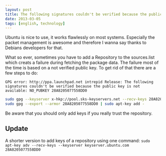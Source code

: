 ```yaml
---
layout: post
title: The following signatures couldn't be verified because the public key is not available
date: 2013-03-05
tags: [english, technology]
---
```


Ubuntu is nice to use, it works flawlessly on most systems. Especially the packet management is awesome and therefore I wanna say thanks to Debians developers for that. 

What so ever, sometimes you have to add a Repository to the sources.list which creats a failure during fetching the package data. The failure most of the time is based on a not verified public key. To get rid of that there are a few steps to do:

`GPG error: http://ppa.launchpad.net intrepid Release: The following signatures couldn't be verified because the public key is not available: NO_PUBKEY 28A8205077558DD0`

```bash
sudo gpg --keyserver x-hkp://pool.sks-keyservers.net --recv-keys 28A8205077558DD0
sudo gpg --export --armor 28A8205077558DD0 | sudo apt-key add -
```
Be aware that you should only add keys if you really trust the repository. 

## Update
A shorter version to add keys of a repository using one command:
`sudo apt-key adv --recv-keys --keyserver keyserver.ubuntu.com 28A8205077558DD0`
